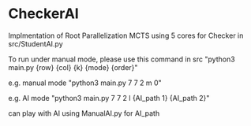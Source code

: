 # CheckerAI

Implmentation of Root Parallelization MCTS using 5 cores for Checker in src/StudentAI.py


To run under manual mode, please use this command in src "python3 main.py {row} {col} {k} {mode} {order}"

e.g. manual mode "python3 main.py 7 7 2 m 0"

e.g. AI mode "python3 main.py 7 7 2 l {AI_path 1} {AI_path 2}" 

can play with AI using ManualAI.py for AI_path
